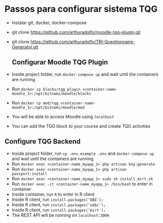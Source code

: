# Passos para configurar sistema TQG

* Instalar git, docker, docker-compose
* git clone https://github.com/arthuradolfo/moodle-tqg-plugin.git
* git clone https://github.com/arthuradolfo/TRI-Questionnaire-Generator.git

  ## Configurar Moodle TQG Plugin
* Inside project folder, run `docker-compose up` and wait until the containers are running
* Run `docker cp blocks/tqg_plugin <container-name-moodle_1>:/opt/bitnami/moodle/blocks`
* Run `docker cp mod/tqg <container-name-moodle_1>:/opt/bitnami/moodle/mod`
* You will be able to access Moodle using `localhost`
* You can add the TQG block to your course and create TQG activities

## Configure TQG Backend

* Inside project folder, run `cp .env.example .env` and `docker-compose up` and wait until the containers are running
* Run `docker exec <container-name_myapp_1> php artisan key:generate`
* Run `docker exec <container-name_myapp_1> php artisan passport:install`
* Run `docker exec <container-name_myapp_1> sudo sh install_mirt.sh`
* Run `docker exec -it <container-name_myapp_1> /bin/bash` to enter in container
* Inside container, run `R` to enter in R client
* Inside R client, run `install.packages(‘DBI');`
* Inside R client, run `install.packages(‘odbc');`
* Inside R client, run `install.packages(‘mirt');`
* The REST API will be running on `localhost:3000`


